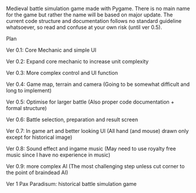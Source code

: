 Medieval battle simulation game made with Pygame. There is no main name for the game but rather the name will be based on major update. 
The current code structure and documentation follows no standard guideline whatsoever, so read and confuse at your own risk (until ver 0.5).

Plan

Ver 0.1: Core Mechanic and simple UI

Ver 0.2: Expand core mechanic to increase unit complexity

Ver 0.3: More complex control and UI function

Ver 0.4: Game map, terrain and camera (Going to be somewhat difficult and long to implement)

Ver 0.5: Optimise for larger battle (Also proper code documentation + formal structure)

Ver 0.6: Battle selection, preparation and result screen

Ver 0.7: In game art and better looking UI (All hand (and mouse) drawn only except for historical image)

Ver 0.8: Sound effect and ingame music (May need to use royalty free music since I have no experience in music)

Ver 0.9: more complex AI (The most challenging step unless cut corner to the point of braindead AI)

Ver 1 Pax Paradisum: historical battle simulation game
